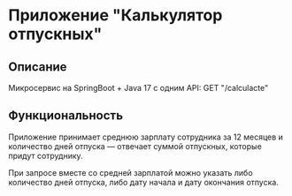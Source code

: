 
# Приложение "Калькулятор отпускных"

## Описание
Микросервис на SpringBoot + Java 17 c одним API:
GET "/calculacte"

## Функциональность
Приложение принимает среднюю зарплату сотрудника за 12 месяцев 
и количество дней отпуска — отвечает суммой отпускных, 
которые придут сотруднику.

При запросе вместе со средней
зарплатой можно указать либо количество дней отпуска,
либо дату начала и дату окончания отпуска. 